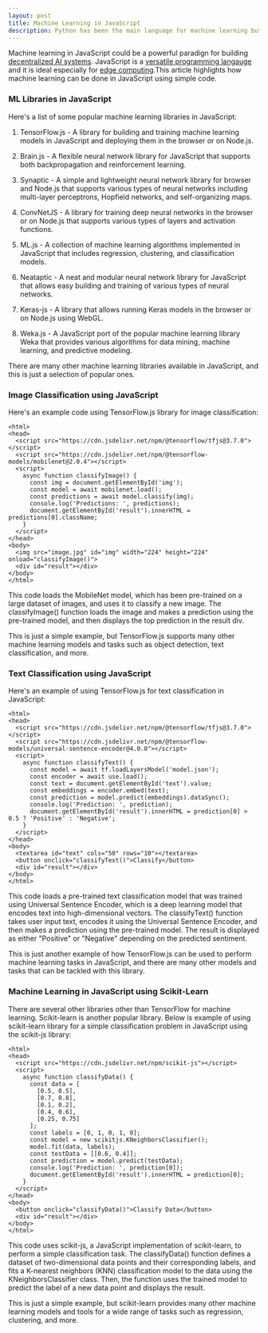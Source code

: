```yaml
---
layout: post
title: Machine Learning in JavaScript
description: Python has been the main language for machine learning but JavaScript is good alternative especially for decentralized machine learning.
---
```


Machine learning in JavaScript could be a powerful paradign for building [decentralized AI systems](/2023/02/25/Decentralized-Artificial-Intelligence.html). JavaScript is a [versatile programming langauge](/2023/02/22/Why-JavaScript-is-Great.html) and it is ideal especially for [edge computing](/2023/01/14/JavaScript-Ideal-For-Fog-Computing.html).This article highlights how machine learning can be done in JavaScript using simple code. 

### ML Libraries in JavaScript
Here's a list of some popular machine learning libraries in JavaScript:

1. TensorFlow.js - A library for building and training machine learning models in JavaScript and deploying them in the browser or on Node.js.

2. Brain.js - A flexible neural network library for JavaScript that supports both backpropagation and reinforcement learning.

3. Synaptic - A simple and lightweight neural network library for browser and Node.js that supports various types of neural networks including multi-layer perceptrons, Hopfield networks, and self-organizing maps.

4. ConvNetJS - A library for training deep neural networks in the browser or on Node.js that supports various types of layers and activation functions.

5. ML.js - A collection of machine learning algorithms implemented in JavaScript that includes regression, clustering, and classification models.

6. Neataptic - A neat and modular neural network library for JavaScript that allows easy building and training of various types of neural networks.

7. Keras-js - A library that allows running Keras models in the browser or on Node.js using WebGL.

8. Weka.js - A JavaScript port of the popular machine learning library Weka that provides various algorithms for data mining, machine learning, and predictive modeling.

There are many other machine learning libraries available in JavaScript, and this is just a selection of popular ones.

### Image Classification using JavaScript
Here's an example code using TensorFlow.js library for image classification:

	<html>
	<head>
	  <script src="https://cdn.jsdelivr.net/npm/@tensorflow/tfjs@3.7.0"></script>
	  <script src="https://cdn.jsdelivr.net/npm/@tensorflow-models/mobilenet@2.0.4"></script>
	  <script>
	    async function classifyImage() {
	      const img = document.getElementById('img');
	      const model = await mobilenet.load();
	      const predictions = await model.classify(img);
	      console.log('Predictions: ', predictions);
	      document.getElementById('result').innerHTML = predictions[0].className;
	    }
	  </script>
	</head>
	<body>
	  <img src="image.jpg" id="img" width="224" height="224" onload="classifyImage()">
	  <div id="result"></div>
	</body>
	</html>
	
This code loads the MobileNet model, which has been pre-trained on a large dataset of images, and uses it to classify a new image. The classifyImage() function loads the image and makes a prediction using the pre-trained model, and then displays the top prediction in the result div.

This is just a simple example, but TensorFlow.js supports many other machine learning models and tasks such as object detection, text classification, and more.

### Text Classification using JavaScript
Here's an example of using TensorFlow.js for text classification in JavaScript:

	<html>
	<head>
	  <script src="https://cdn.jsdelivr.net/npm/@tensorflow/tfjs@3.7.0"></script>
	  <script src="https://cdn.jsdelivr.net/npm/@tensorflow-models/universal-sentence-encoder@4.0.0"></script>
	  <script>
	    async function classifyText() {
	      const model = await tf.loadLayersModel('model.json');
	      const encoder = await use.load();
	      const text = document.getElementById('text').value;
	      const embeddings = encoder.embed(text);
	      const prediction = model.predict(embeddings).dataSync();
	      console.log('Prediction: ', prediction);
	      document.getElementById('result').innerHTML = prediction[0] > 0.5 ? 'Positive' : 'Negative';
	    }
	  </script>
	</head>
	<body>
	  <textarea id="text" cols="50" rows="10"></textarea>
	  <button onclick="classifyText()">Classify</button>
	  <div id="result"></div>
	</body>
	</html>

This code loads a pre-trained text classification model that was trained using Universal Sentence Encoder, which is a deep learning model that encodes text into high-dimensional vectors. The classifyText() function takes user input text, encodes it using the Universal Sentence Encoder, and then makes a prediction using the pre-trained model. The result is displayed as either "Positive" or "Negative" depending on the predicted sentiment.

This is just another example of how TensorFlow.js can be used to perform machine learning tasks in JavaScript, and there are many other models and tasks that can be tackled with this library.

### Machine Learning in JavaScript using Scikit-Learn

There are several other libraries other than TensorFlow for machine learning. Scikit-learn is another popular library. Below is example of using scikit-learn library for a simple classification problem in JavaScript using the scikit-js library:

	<html>
	<head>
	  <script src="https://cdn.jsdelivr.net/npm/scikit-js"></script>
	  <script>
	    async function classifyData() {
	      const data = [
	        [0.5, 0.5],
	        [0.7, 0.8],
	        [0.1, 0.2],
	        [0.4, 0.6],
	        [0.25, 0.75]
	      ];
	      const labels = [0, 1, 0, 1, 0];
	      const model = new scikitjs.KNeighborsClassifier();
	      model.fit(data, labels);
	      const testData = [[0.6, 0.4]];
	      const prediction = model.predict(testData);
	      console.log('Prediction: ', prediction[0]);
	      document.getElementById('result').innerHTML = prediction[0];
	    }
	  </script>
	</head>
	<body>
	  <button onclick="classifyData()">Classify Data</button>
	  <div id="result"></div>
	</body>
	</html>

This code uses scikit-js, a JavaScript implementation of scikit-learn, to perform a simple classification task. The classifyData() function defines a dataset of two-dimensional data points and their corresponding labels, and fits a K-nearest neighbors (KNN) classification model to the data using the KNeighborsClassifier class. Then, the function uses the trained model to predict the label of a new data point and displays the result.

This is just a simple example, but scikit-learn provides many other machine learning models and tools for a wide range of tasks such as regression, clustering, and more.





